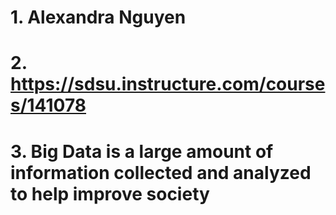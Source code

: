 # 1. Alexandra Nguyen
# 2. https://sdsu.instructure.com/courses/141078
# 3. Big Data is a large amount of information collected and analyzed to help improve society
